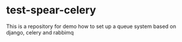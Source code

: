 # test-spear-celery
This is a repository for demo how to set up a queue system based on django, celery and rabbimq
